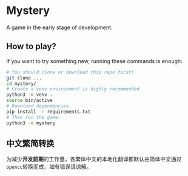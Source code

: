 # Mystery
A game in the early stage of development.

## How to play?
If you want to try something new, running these commands is enough:
```bash
# You should clone or download this repo first!
git clone ...
cd mystery/
# Create a venv environment is highly recommended.
python3 -m venv .
source bin/active
# Download dependencies.
pip install -r requirements.txt
# Then run the game.
python3 -m mystery
```

## 中文繁简转换
为减少**开发前期**的工作量，各繁体中文的本地化翻译都默认由简体中文通过`opencc`转换而成，如有错误请谅解。
